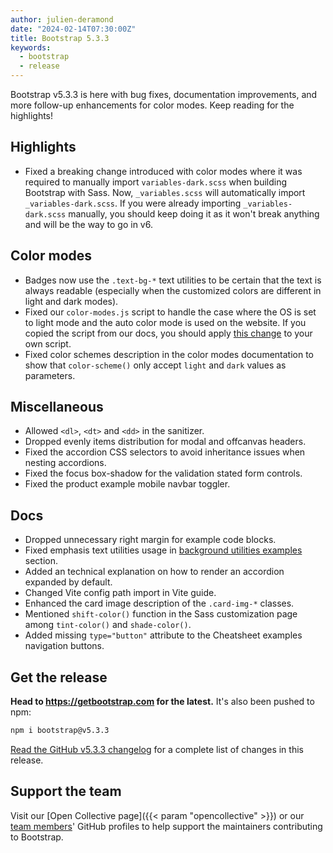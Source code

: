 ```yaml
---
author: julien-deramond
date: "2024-02-14T07:30:00Z"
title: Bootstrap 5.3.3
keywords:
  - bootstrap
  - release
---
```


Bootstrap v5.3.3 is here with bug fixes, documentation improvements, and more follow-up enhancements for color modes. Keep reading for the highlights!

## Highlights

- Fixed a breaking change introduced with color modes where it was required to manually import `variables-dark.scss` when building Bootstrap with Sass. Now, `_variables.scss` will automatically import `_variables-dark.scss`. If you were already importing `_variables-dark.scss` manually, you should keep doing it as it won't break anything and will be the way to go in v6.

## Color modes

- Badges now use the `.text-bg-*` text utilities to be certain that the text is always readable (especially when the customized colors are different in light and dark modes).
- Fixed our `color-modes.js` script to handle the case where the OS is set to light mode and the auto color mode is used on the website. If you copied the script from our docs, you should apply [this change](https://github.com/twbs/bootstrap/commit/73e1dcf43eff8371dde52ce41bd1d9fdc2b47d1f) to your own script.
- Fixed color schemes description in the color modes documentation to show that `color-scheme()` only accept `light` and `dark` values as parameters.

## Miscellaneous

- Allowed `<dl>`, `<dt>` and `<dd>` in the sanitizer.
- Dropped evenly items distribution for modal and offcanvas headers.
- Fixed the accordion CSS selectors to avoid inheritance issues when nesting accordions.
- Fixed the focus box-shadow for the validation stated form controls.
- Fixed the product example mobile navbar toggler.

## Docs

- Dropped unnecessary right margin for example code blocks.
- Fixed emphasis text utilities usage in [background utilities examples](https://getbootstrap.com/docs/5.3/utilities/background/#background-color) section.
- Added an technical explanation on how to render an accordion expanded by default.
- Changed Vite config path import in Vite guide.
- Enhanced the card image description of the `.card-img-*` classes.
- Mentioned `shift-color()` function in the Sass customization page among `tint-color()` and `shade-color()`.
- Added missing `type="button"` attribute to the Cheatsheet examples navigation buttons.

## Get the release

**Head to <https://getbootstrap.com> for the latest.** It's also been pushed to npm:

```sh
npm i bootstrap@v5.3.3
```

[Read the GitHub v5.3.3 changelog](https://github.com/twbs/bootstrap/releases/tag/v5.3.3) for a complete list of changes in this release.

## Support the team

Visit our [Open Collective page]({{< param "opencollective" >}}) or our [team members](https://github.com/orgs/twbs/people)' GitHub profiles to help support the maintainers contributing to Bootstrap.
